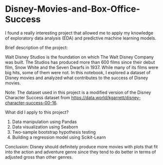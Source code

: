 # Disney-Movies-and-Box-Office-Success
I found a really interesting project that allowed me to apply my knowledge of exploratory data analysis (EDA) and predictive machine learning models.

Brief description of the project: 

Walt Disney Studios is the foundation on which The Walt Disney Company was built. The Studios has produced more than 600 films since their debut film, Snow White and 
the Seven Dwarfs in 1937. While many of its films were big hits, some of them were not. In this notebook, I explored a dataset of Disney movies and analyzed what 
contributes to the success of Disney movies.

Note: The dataset used in this project is a modified version of the Disney Character Success dataset from https://data.world/kgarrett/disney-character-success-00-16.

What did I apply to this project?

1. Data manipulation using Pandas
2. Data visualization using Seaborn 
4. Two-sample bootstrap hypothesis testing 
5. Building a regression model using Scikit-Learn 

Conclusion: 
Disney should definitely produce more movies with plots that fit into the action and adventure genre since they tend to do better in terms of adjusted gross than other genres. 

